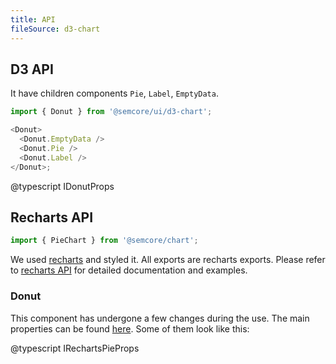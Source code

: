 ```yaml
---
title: API
fileSource: d3-chart
---
```


## D3 API

It have children components `Pie`, `Label`, `EmptyData`.

```js
import { Donut } from '@semcore/ui/d3-chart';

<Donut>
  <Donut.EmptyData />
  <Donut.Pie />
  <Donut.Label />
</Donut>;
```

@typescript IDonutProps

## Recharts API

```js
import { PieChart } from '@semcore/chart';
```

We used [recharts](http://recharts.org) and styled it. All exports are recharts exports. Please refer to [recharts API](http://recharts.org/en-US/api) for detailed documentation and examples.

### Donut

This component has undergone a few changes during the use. The main properties can be found [here](http://recharts.org/en-US/api/Pie). Some of them look like this:

@typescript IRechartsPieProps
